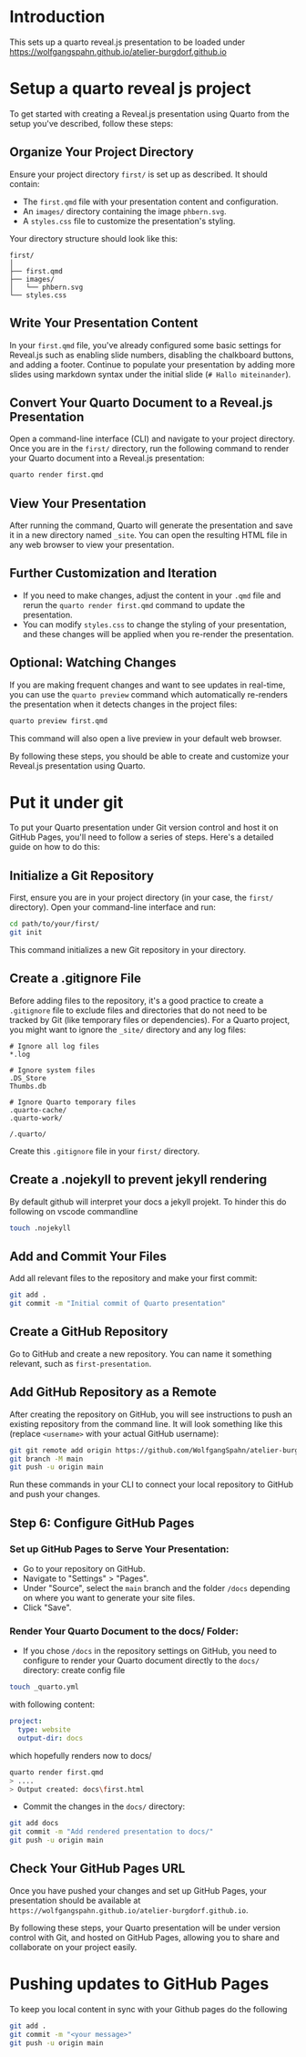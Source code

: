 # Introduction

This sets up a quarto reveal.js presentation to be loaded under https://wolfgangspahn.github.io/atelier-burgdorf.github.io 


# Setup a quarto reveal js project

To get started with creating a Reveal.js presentation using Quarto from the setup you've described, follow these steps:

## Organize Your Project Directory
Ensure your project directory `first/` is set up as described. It should contain:
- The `first.qmd` file with your presentation content and configuration.
- An `images/` directory containing the image `phbern.svg`.
- A `styles.css` file to customize the presentation's styling.

Your directory structure should look like this:
```
first/
│
├── first.qmd
├── images/
│   └── phbern.svg
└── styles.css
```

## Write Your Presentation Content
In your `first.qmd` file, you've already configured some basic settings for Reveal.js such as enabling slide numbers, disabling the chalkboard buttons, and adding a footer. Continue to populate your presentation by adding more slides using markdown syntax under the initial slide (`# Hallo miteinander`). 

## Convert Your Quarto Document to a Reveal.js Presentation
Open a command-line interface (CLI) and navigate to your project directory. Once you are in the `first/` directory, run the following command to render your Quarto document into a Reveal.js presentation:

```bash
quarto render first.qmd
```

## View Your Presentation
After running the command, Quarto will generate the presentation and save it in a new directory named `_site`. You can open the resulting HTML file in any web browser to view your presentation.

## Further Customization and Iteration
- If you need to make changes, adjust the content in your `.qmd` file and rerun the `quarto render first.qmd` command to update the presentation.
- You can modify `styles.css` to change the styling of your presentation, and these changes will be applied when you re-render the presentation.

## Optional: Watching Changes
If you are making frequent changes and want to see updates in real-time, you can use the `quarto preview` command which automatically re-renders the presentation when it detects changes in the project files:

```bash
quarto preview first.qmd
```

This command will also open a live preview in your default web browser.

By following these steps, you should be able to create and customize your Reveal.js presentation using Quarto.

# Put it under git

To put your Quarto presentation under Git version control and host it on GitHub Pages, you'll need to follow a series of steps. Here's a detailed guide on how to do this:

## Initialize a Git Repository
First, ensure you are in your project directory (in your case, the `first/` directory). Open your command-line interface and run:

```bash
cd path/to/your/first/
git init
```

This command initializes a new Git repository in your directory.

## Create a .gitignore File
Before adding files to the repository, it's a good practice to create a `.gitignore` file to exclude files and directories that do not need to be tracked by Git (like temporary files or dependencies). For a Quarto project, you might want to ignore the `_site/` directory and any log files:

```plaintext
# Ignore all log files
*.log

# Ignore system files
.DS_Store
Thumbs.db

# Ignore Quarto temporary files
.quarto-cache/
.quarto-work/

/.quarto/
```

Create this `.gitignore` file in your `first/` directory.

## Create a .nojekyll to prevent jekyll rendering

By default github will interpret your docs a jekyll projekt. To hinder this do following on vscode commandline

```bash
touch .nojekyll
```

## Add and Commit Your Files
Add all relevant files to the repository and make your first commit:

```bash
git add .
git commit -m "Initial commit of Quarto presentation"
```

## Create a GitHub Repository
Go to GitHub and create a new repository. You can name it something relevant, such as `first-presentation`.

## Add GitHub Repository as a Remote
After creating the repository on GitHub, you will see instructions to push an existing repository from the command line. It will look something like this (replace `<username>` with your actual GitHub username):

```bash
git git remote add origin https://github.com/WolfgangSpahn/atelier-burgdorf.github.io
git branch -M main
git push -u origin main
```

Run these commands in your CLI to connect your local repository to GitHub and push your changes.

## Step 6: Configure GitHub Pages
### Set up GitHub Pages to Serve Your Presentation:
   - Go to your repository on GitHub.
   - Navigate to "Settings" > "Pages".
   - Under "Source", select the `main` branch and the folder `/docs` depending on where you want to generate your site files.
   - Click "Save".

### Render Your Quarto Document to the docs/ Folder:
- If you chose `/docs` in the repository settings on GitHub, you need to configure to render your Quarto document directly to the `docs/` directory:
  create config file
  
```bash
touch _quarto.yml
```

with following content:

```yaml
project:
  type: website
  output-dir: docs
``` 
which hopefully renders now to docs/
```bash
quarto render first.qmd
> ....
> Output created: docs\first.html
```
   
- Commit the changes in the `docs/` directory:

```bash
git add docs
git commit -m "Add rendered presentation to docs/"
git push -u origin main
```

## Check Your GitHub Pages URL
Once you have pushed your changes and set up GitHub Pages, your presentation should be available at `https://wolfgangspahn.github.io/atelier-burgdorf.github.io`.

By following these steps, your Quarto presentation will be under version control with Git, and hosted on GitHub Pages, allowing you to share and collaborate on your project easily.

# Pushing updates to GitHub Pages

To keep you local content in sync with your Github pages do the following

```bash
git add .
git commit -m "<your message>"
git push -u origin main
```
